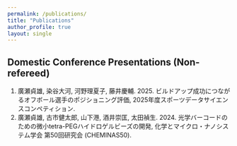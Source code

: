 ```yaml
---
permalink: /publications/
title: "Publications"
author_profile: true
layout: single
---
```


Domestic Conference Presentations (Non-refereed)
-----
1. 廣瀬貞雄, 染谷大河, 河野理夏子, 藤井慶輔. 2025. ビルドアップ成功につながるオフボール選手のポジショニング評価, 2025年度スポーツデータサイエンスコンペティション.
1. 廣瀬貞雄, 古市健太郎, 山下港, 酒井崇匡, 太田禎生. 2024. 光学バーコードのための微小tetra-PEGハイドロゲルビーズの開発, 化学とマイクロ・ナノシステム学会 第50回研究会 (CHEMINAS50).
